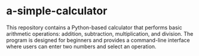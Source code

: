 # a-simple-calculator
This repository contains a Python-based calculator that performs basic arithmetic operations: addition, subtraction, multiplication, and division. The program is designed for beginners and provides a command-line interface where users can enter two numbers and select an operation.  
